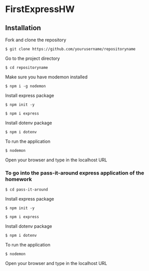 # FirstExpressHW

## Installation 
Fork and clone the repository
```
$ git clone https://github.com/yourusername/repositoryname
```
Go to the project directory
```
$ cd repositoryname
```
Make sure you have modemon installed
```
$ npm i -g nodemon
```

Install express package
```
$ npm init -y
```
```
$ npm i express
```
Install dotenv package
```
$ npm i dotenv
```
To run the application 
```
$ nodemon
```
Open your browser and type in the localhost URL

### To go into the pass-it-around express application of the homework 
```
$ cd pass-it-around
```
Install express package
```
$ npm init -y
```
```
$ npm i express
```
Install dotenv package
```
$ npm i dotenv
```
To run the application 
```
$ nodemon
```
Open your browser and type in the localhost URL
